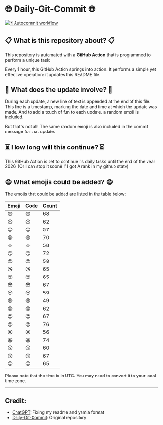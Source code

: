 # 🌐 Daily-Git-Commit 🌐

[![🃏 Autocommit workflow](https://github.com/kleqing/git-auto-commit/actions/workflows/main.yaml/badge.svg?event=check_run)](https://github.com/kleqing/git-auto-commit/actions/workflows/main.yaml)

## 📋 What is this repository about? 📋

This repository is automated with a **GitHub Action** that is programmed to perform a unique task:

Every 1 hour, this GitHub Action springs into action. It performs a simple yet effective operation: it updates this README file.

## 🔄 What does the update involve? 🔄

During each update, a new line of text is appended at the end of this file. This line is a timestamp, marking the date and time at which the update was made. And to add a touch of fun to each update, a random emoji is included.

But that's not all! The same random emoji is also included in the commit message for that update.

## ⏳ How long will this continue? ⏳

This GitHub Action is set to continue its daily tasks until the end of the year 2026. (Or I can stop it soonẻ if I got A rank in my github stat💀)

## 😄 What emojis could be added? 😄

The emojis that could be added are listed in the table below:

| Emoji | Code | Count |
| --- | --- | --- |
| 😄 | :smile: | 68 |
| 😆 | :laughing: | 62 |
| 😊 | :blush: | 57 |
| 😀 | :smiley: | 70 |
| ☺️ | :relaxed: | 58 |
| 😏 | :smirk: | 72 |
| 😍 | :heart_eyes: | 58 |
| 😘 | :kissing_heart: | 65 |
| 😚 | :kissing_closed_eyes: | 65 |
| 😳 | :flushed: | 67 |
| 😌 | :relieved: | 59 |
| 😆 | :satisfied: | 49 |
| 😁 | :grin: | 62 |
| 😉 | :wink: | 67 |
| 😜 | :stuck_out_tongue_winking_eye: | 76 |
| 😝 | :stuck_out_tongue_closed_eyes: | 56 |
| 😀 | :grinning: | 74 |
| 😗 | :kissing: | 60 |
| 😙 | :kissing_smiling_eyes: | 67 |
| 😛 | :stuck_out_tongue: | 65 |

Please note that the time is in UTC. You may need to convert it to your local time zone.

---

## Credit:

- [ChatGPT](chatgpt.com): Fixing my readme and yamla format
- [Daily-Git-Commit](https://github.com/diegomarty/daily-git-commit): Original repository

